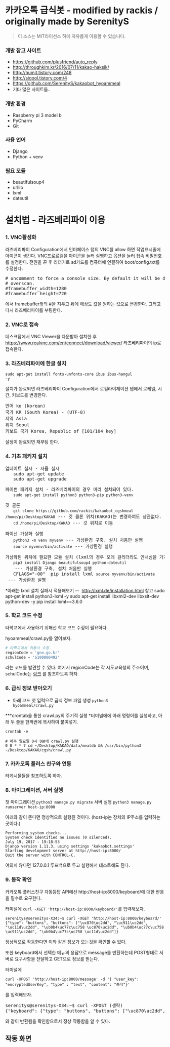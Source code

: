 # 카카오톡 급식봇 - modified by rackis / originally made by SerenityS
> 이 소스는 MIT라이선스 하에 자유롭게 이용할 수 있습니다.

### 개발 참고 사이트
* https://github.com/plusfriend/auto_reply
* http://throughkim.kr/2016/07/11/kakao-haksik/
* http://humit.tistory.com/248
* http://sigool.tistory.com/4
* https://github.com/SerenityS/kakaobot_hyoammeal
* 기타 많은 사이트들..

### 개발 환경
* Raspberry pi 3 model b
* PyCharm
* Git

### 사용 언어
* Django
* Python + venv

### 필요 모듈
* beautifulsoup4
* urllib
* lxml
* dateutil

# 설치법 - 라즈베리파이 이용

### 1. VNC활성화
라즈베리파이 Configuration에서 인터페이스 탭의 VNC를 allow 하면 작업표시줄에 아이콘이 생긴다.
VNC프로르램을 아이콘을 눌러 실행하고 옵션을 눌러 접속 비밀번호를 설정한다.
전원을 끈 후 리더기로 sd카드를 컴퓨터에 연결하여 boot/config.txt를 수정한다.
<pre># uncomment to force a console size. By default it will be display's size minus
# overscan.
#framebuffer_width=1280
#framebuffer_height=720</pre>
에서 framebuffer앞의 #을 지우고 뒤에 해상도 값을 원하는 값으로 변경한다.
그러고 다시 라즈베리파이를 부팅한다.

### 2. VNC로 접속
데스크탑에서 VNC Viewer을 다운받아 설치한 후
https://www.realvnc.com/en/connect/download/viewer/
라즈베리파이의 ip로 접속한다.

### 3. 라즈베리파이에 한글 설치
<code>sudo apt-get install fonts-unfonts-core ibus ibus-hangul -y</code>

설치가 완료되면 라즈베리파이 Configuration에서 로컬라이제이션 탭에서 로케일, 시간, 키보드를 변경한다.
<pre>언어 ko (korean)
국가 KR (South Korea) - (UTF-8)
지역 Asia
위치 Seoul
키보드 국가 Korea, Republic of [101/104 key]</pre>

설정이 완료되면 재부팅 한다.

### 4. 기초 패키지 설치
<pre>업데이트 실시 - 자율 실시
   sudo apt-get update
   sudo apt-get upgrade</pre>

<pre>파이썬 패키지 설치 - 라즈베리파이의 경우 미리 설치되어 있다.
   <code>sudo apt-get install python3 python3-pip python3-venv</code></pre>
   
<pre>깃 클론
   <code>git clone https://github.com/rackis/kakaobot_cgshmeal /home/pi/Desktop/KAKAO</code> --- 깃 클론 위치(KAKAO)는 변경하여도 상관없다.
   <code>cd /home/pi/Desktop/KAKAO</code> --- 깃 위치로 이동</pre>

<pre>파이선 가상화 실행
   <code>python3 -m venv myvenv</code> --- 가상환경 구축, 설치 처음만 실행
   <code>source myvenv/bin/activate</code> --- 가상환경 실행</pre>

<pre>가상화된 위치에 필요한 모듈 설치 (lxml의 경우 오래 걸리더라도 인내심을 가지고 기다린다.)
   <code>pip3 install Django beautifulsoup4 python-dateutil
   </code> --- 가상환경 구축, 설치 처음만 실행
   CFLAGS="-O0"  pip install lxml <code>source myvenv/bin/activate</code> --- 가상환경 실행</pre>

*아래는 lxml 설치 실패시 적용해보기  --  http://lxml.de/installation.html 참고
sudo apt-get install python3-lxml -y
sudo apt-get install libxml2-dev libxslt-dev python-dev -y
pip install lxml==3.6.0

### 5. 학교 코드 수정
타학교에서 사용하기 위해선 학교 코드 수정이 필요하다.

hyoammeal/crawl.py를 열어보자.
```python
# 타학교에서 이용시 수정
regionCode = 'gne.go.kr'
schulCode = 'S100000492'
```
라는 코드를 발견할 수 있다.
여기서 regionCode는 각 시도교육청의 주소이며, schulCode는 [링크](http://weezzle.tistory.com/559) 를 참조하도록 하자.

### 6. 급식 정보 받아오기
* 아래 코드 첫 입력으로 급식 정보 파일 생성
<code>python3 hyoammeal/crawl.py</code>

***crontab을 통한 crawl.py의 주기적 실행
*터미널에에 아래 명령어를 실행하고, 아래 두 줄을 한꺼번에 복사하여 붙여넣기.
```
crontab -e
```
```
# 매주 일요일 0시 0분에 crawl.py 실행
0 0 * * 7 cd ~/Desktop/KAKAO/data/mealdb && /usr/bin/python3 ~/Desktop/KAKAO/cgsh/crawl.py
```

### 7. 카카오톡 플러스 친구와 연동
타게시물들을 참조하도록 하자.

### 8. 마이그레이션, 서버 실행
첫 마이그레이션
<code>python3 manage.py migrate</code>
서버 실행
<code>python3 manage.py runserver host-ip:8000</code>

아래와 같이 뜬다면 정상적으로 실행된 것이다. (host-ip는 장치의 IP주소를 입력하는 곳이다.)
<pre><code>Performing system checks...
System check identified no issues (0 silenced).
July 19, 2017 - 19:18:53
Django version 1.11.3, using settings 'kakaobot.settings'
Starting development server at http://host-ip:8000/
Quit the server with CONTROL-C.</code></pre>
여의치 않다면 127.0.0.1 루프백으로 두고 실행해서 테스트해도 된다.

### 9. 동작 확인
카카오톡 플러스친구 자동등답 API에선 http://host-ip:8000/keyboard/에 대한 반응을 필수로 요구한다.

터미널에 <code>curl -XGET 'http://host-ip:8000/keyboard/'</code>를 입력해보자.
<pre><code>serenitys@serenitys-X34:~$ curl -XGET 'http://host-ip:8000/keyboard/'
{"type": "buttons", "buttons": ["\uc870\uc2dd", "\uc911\uc2dd", "\uc11d\uc2dd", "\ub0b4\uc77c\uc758 \uc870\uc2dd", "\ub0b4\uc77c\uc758 \uc911\uc2dd", "\ub0b4\uc77c\uc758 \uc11d\uc2dd"]}</code></pre>
정상적으로 작동한다면 이와 같은 정보가 오는것을 확인할 수 있다.

또한 keyboard에서 선택한 메뉴의 응답으로 message를 반환하는데 POST형태로 서버로 요구사항을 전달하고  GET으로 정보를 받는다.
 
터미널에 
```
curl -XPOST 'http://host-ip:8000/message' -d '{ "user_key": "encryptedUserKey", "type" : "text", "content": "중식"}'
```
  를 입력해보자.
  
  <pre>serenitys@serenitys-X34:~$ curl -XPOST (생략)
{"keyboard": {"type": "buttons", "buttons": ["\uc870\uc2dd", "\uc911\uc2dd", "\uc11d\uc2dd", "\ub0b4\uc77c\uc758 \uc870\uc2dd", "\ub0b4\uc77c\uc758 \uc911\uc2dd", "\ub0b4\uc77c\uc758 \uc11d\uc2dd"]}, "message": {"text": "07\uc6d4 19\uc77c \uc218\uc694\uc77c \uc911\uc2dd \uba54\ub274\uc785\ub2c8\ub2e4. \n \n\ub098\ubb3c\ube44\ube54\ubc25/\uc57d\uace0\ucd94\uc7a5\n\uac10\uc790\ub41c\uc7a5\uad6d\n\uc18c\uc13</pre>
와 같이 반환됨을 확인함으로서 정상 작동함을 알 수 있다.

## 작동 화면
